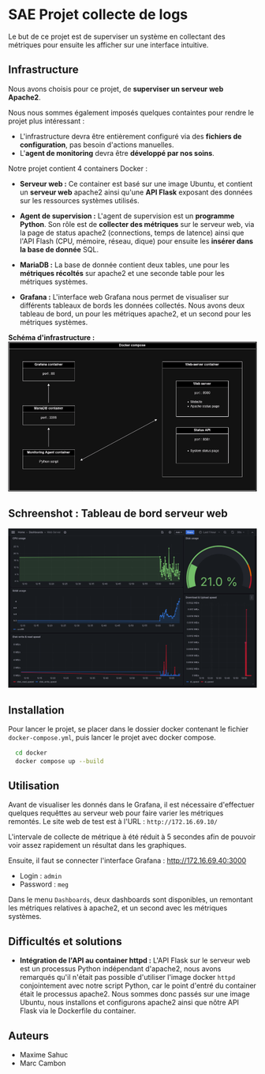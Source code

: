 
# SAE Projet collecte de logs

Le but de ce projet est de superviser un système en collectant des métriques pour ensuite les afficher sur une interface intuitive.


## Infrastructure

Nous avons choisis pour ce projet, de **superviser un serveur web Apache2**.

Nous nous sommes également imposés quelques containtes pour rendre le projet plus intéressant :
- L'infrastructure devra être entièrement configuré via des **fichiers de configuration**, pas besoin d'actions manuelles.
- L'**agent de monitoring** devra être **développé par nos soins**.

Notre projet contient 4 containers Docker :
- **Serveur web :** Ce container est basé sur une image Ubuntu, et contient un **serveur web** apache2 ainsi qu'une **API Flask** exposant des données sur les ressources systèmes utilisés.

- **Agent de supervision :** L'agent de supervision est un **programme Python**. Son rôle est de **collecter des métriques** sur le serveur web, via la page de status apache2 (connections, temps de latence) ainsi que l'API Flash (CPU, mémoire, réseau, dique) pour ensuite les **insérer dans la base de donnée** SQL.

- **MariaDB :** La base de donnée contient deux tables, une pour les **métriques récoltés** sur apache2 et une seconde table pour les métriques systèmes.

- **Grafana :** L'interface web Grafana nous permet de visualiser sur différents tableaux de bords les données collectés. Nous avons deux tableau de bord, un pour les métriques apache2, et un second pour les métriques systèmes.

**Schéma d'infrastructure :**
![Schéma d'infrastrucure](./doc/images/infrastructure_diagram.png)


## Schreenshot : Tableau de bord serveur web

![Grafana dashboard preview](./doc/images/grafana-dashboard-web-server.png)


## Installation

Pour lancer le projet, se placer dans le dossier docker contenant le fichier `docker-compose.yml`, puis lancer le projet avec docker compose.

```bash
  cd docker
  docker compose up --build
```


## Utilisation

Avant de visualiser les donnés dans le Grafana, il est nécessaire d'effectuer quelques requêttes au serveur web pour faire varier les métriques remontés. Le site web de test est à l'URL : `http://172.16.69.10/` 

L'intervale de collecte de métrique à été réduit à 5 secondes afin de pouvoir voir assez rapidement un résultat dans les graphiques.

Ensuite, il faut se connecter l'interface Grafana : http://172.16.69.40:3000
- Login : `admin`
- Password : `meg`

Dans le menu `Dashboards`, deux dashboards sont disponibles, un remontant les métriques relatives à apache2, et un second avec les métriques systèmes.


## Difficultés et solutions
- **Intégration de l'API au container httpd :** L'API Flask sur le serveur web est un processus Python indépendant d'apache2, nous avons remarqués qu'il n'était pas possible d'utiliser l'image docker `httpd` conjointement avec notre script Python, car le point d'entré du container était le processus apache2. Nous sommes donc passés sur une image Ubuntu, nous installons et configurons apache2 ainsi que nôtre API Flask via le Dockerfile du container.


## Auteurs

- Maxime Sahuc
- Marc Cambon